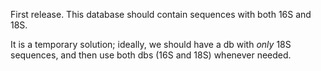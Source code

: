 First release. This database should contain sequences with both 16S and 18S.

It is a temporary solution; ideally, we should have a db with *only* 18S sequences, and then use both dbs (16S and 18S) whenever needed.
